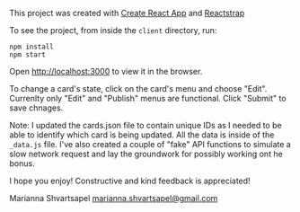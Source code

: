 This project was created with [Create React App](https://github.com/facebook/create-react-app) and [Reactstrap](https://reactstrap.github.io/)

To see the project, from inside the `client` directory, run:

`npm install`  
`npm start`

Open [http://localhost:3000](http://localhost:3000) to view it in the browser.

To change a card's state, click on the card's menu and choose "Edit". Currenlty only "Edit" and "Publish" menus are functional. Click "Submit" to save chnages.

Note: I updated the cards.json file to contain unique IDs as I needed to be able to identify which card is being updated. All the data is inside of the `_data.js` file.
I've also created a couple of "fake" API functions to simulate a slow network request and lay the groundwork for possibly working ont he bonus.

I hope you enjoy! Constructive and kind feedback is appreciated!

Marianna Shvartsapel
<marianna.shvartsapel@gmail.com>
